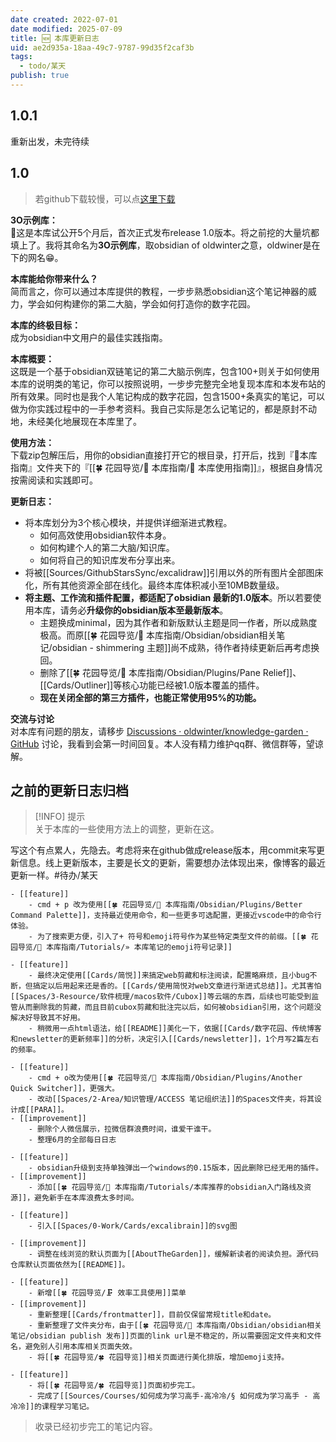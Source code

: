 ```yaml
---
date created: 2022-07-01
date modified: 2025-07-09
title: 🆕 本库更新日志
uid: ae2d935a-18aa-49c7-9787-99d35f2caf3b
tags:
  - todo/某天
publish: true
---
```


## 1.0.1

重新出发，未完待续

## 1.0

> 若github下载较慢，可以点[这里下载](https://img.oldwinter.top/3O-example-1.0.zip)

**3O示例库：**  
🎉这是本库试公开5个月后，首次正式发布release 1.0版本。将之前挖的大量坑都填上了。我将其命名为**3O示例库**，取obsidian of oldwinter之意，oldwiner是在下的网名😁。

**本库能给你带来什么？**  
简而言之，你可以通过本库提供的教程，一步步熟悉obsidian这个笔记神器的威力，学会如何构建你的第二大脑，学会如何打造你的数字花园。

**本库的终极目标：**  
成为obsidian中文用户的最佳实践指南。

**本库概要：**  
这既是一个基于obsidian双链笔记的第二大脑示例库，包含100+则关于如何使用本库的说明类的笔记，你可以按照说明，一步步完整完全地复现本库和本发布站的所有效果。同时也是我个人笔记构成的数字花园，包含1500+条真实的笔记，可以做为你实践过程中的一手参考资料。我自己实际是怎么记笔记的，都是原封不动地，未经美化地展现在本库里了。

**使用方法：**  
下载zip包解压后，用你的obsidian直接打开它的根目录，打开后，找到『🧰本库指南』文件夹下的『[[🍀 花园导览/🧰 本库指南/🧰 本库使用指南]]』，根据自身情况按需阅读和实践即可。

**更新日志：**

- 将本库划分为3个核心模块，并提供详细渐进式教程。
	- 如何高效使用obsidian软件本身。
	- 如何构建个人的第二大脑/知识库。
	- 如何将自己的知识库发布分享出来。
- 将被[[Sources/GithubStarsSync/excalidraw]]引用以外的所有图片全部图床化，所有其他资源全部在线化。最终本库体积减小至10MB数量级。
- **将主题、工作流和插件配置，都适配了obsidian 最新的1.0版本**。所以若要使用本库，请务必**升级你的obsidian版本至最新版本**。
	- 主题换成minimal，因为其作者和新版默认主题是同一作者，所以成熟度极高。而原[[🍀 花园导览/🧰 本库指南/Obsidian/obsidian相关笔记/obsidian - shimmering 主题]]尚不成熟，待作者持续更新后再考虑换回。
	- 删除了[[🍀 花园导览/🧰 本库指南/Obsidian/Plugins/Pane Relief]]、[[Cards/Outliner]]等核心功能已经被1.0版本覆盖的插件。
	- **现在关闭全部的第三方插件，也能正常使用95%的功能。**

**交流与讨论**  
对本库有问题的朋友，请移步 [Discussions · oldwinter/knowledge-garden · GitHub](https://github.com/oldwinter/knowledge-garden/discussions) 讨论，我看到会第一时间回复。本人没有精力维护qq群、微信群等，望谅解。

## 之前的更新日志归档

> [!INFO] 提示  
> 关于本库的一些使用方法上的调整，更新在这。

写这个有点累人，先隐去。考虑将来在github做成release版本，用commit来写更新信息。线上更新版本，主要是长文的更新，需要想办法体现出来，像博客的最近更新一样。#待办/某天

	- [[feature]]
		- cmd + p 改为使用[[🍀 花园导览/🧰 本库指南/Obsidian/Plugins/Better Command Palette]]，支持最近使用命令，和一些更多可选配置，更接近vscode中的命令行体验。
		- 为了搜索更方便，引入了+ 符号和emoji符号作为某些特定类型文件的前缀。[[🍀 花园导览/🧰 本库指南/Tutorials/» 本库笔记的emoji符号记录]]

	- [[feature]]
		- 最终决定使用[[Cards/简悦]]来搞定web剪藏和标注阅读，配置略麻烦，且小bug不断，但搞定以后用起来还是香的。[[Cards/使用简悦对web文章进行渐进式总结]]。尤其害怕[[Spaces/3-Resource/软件梳理/macos软件/Cubox]]等云端的东西，后续也可能受到监管从而删除我的剪藏，而且目前cubox剪藏和批注完以后，如何被obsidian引用，这个问题没解决好导致其不好用。
		- 稍微用一点html语法，给[[README]]美化一下，依据[[Cards/数字花园、传统博客和newsletter的更新频率]]的分析，决定引入[[Cards/newsletter]]，1个月写2篇左右的频率。

	- [[feature]]
		- cmd + o改为使用[[🍀 花园导览/🧰 本库指南/Obsidian/Plugins/Another Quick Switcher]]，更强大。
		- 改动[[Spaces/2-Area/知识管理/ACCESS 笔记组织法]]的Spaces文件夹，将其设计成[[PARA]]。
	- [[improvement]]
		- 删除个人微信展示，拉微信群浪费时间，谁爱干谁干。
		- 整理6月的全部每日日志

	- [[feature]]
		- obsidian升级到支持单独弹出一个windows的0.15版本，因此删除已经无用的插件。
	- [[improvement]]
		- 添加[[🍀 花园导览/🧰 本库指南/Tutorials/本库推荐的obsidian入门路线及资源]]，避免新手在本库浪费太多时间。

	- [[feature]]
		- 引入[[Spaces/0-Work/Cards/excalibrain]]的svg图

	- [[improvement]]
		- 调整在线浏览的默认页面为[[AboutTheGarden]]，缓解新读者的阅读负担。源代码仓库默认页面依然为[[README]]。

	- [[feature]]
		- 新增[[🍀 花园导览/🗜 效率工具使用]]菜单
	- [[improvement]]
		- 重新整理[[Cards/frontmatter]]，目前仅保留常规title和date。
		- 重新整理了文件夹分布，由于[[🍀 花园导览/🧰 本库指南/Obsidian/obsidian相关笔记/obsidian publish 发布]]页面的link url是不稳定的，所以需要固定文件夹和文件名，避免别人引用本库相关页面失效。
		- 将[[🍀 花园导览/🍀 花园导览]]相关页面进行美化排版，增加emoji支持。

	- [[feature]]
		- 将[[🍀 花园导览/🍀 花园导览]]页面初步完工。
		- 完成了[[Sources/Courses/如何成为学习高手-高冷冷/§ 如何成为学习高手 - 高冷冷]]的课程学习笔记。

> 收录已经初步完工的笔记内容。
